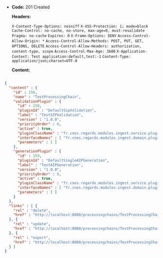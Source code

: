 * **Code:** 201 Created

  **Headers:**

  `X-Content-Type-Options: nosniff`
  `X-XSS-Protection: 1; mode=block`
  `Cache-Control: no-cache, no-store, max-age=0, must-revalidate`
  `Pragma: no-cache`
  `Expires: 0`
  `X-Frame-Options: DENY`
  `Access-Control-Allow-Origin: *`
  `Access-Control-Allow-Methods: POST, PUT, GET, OPTIONS, DELETE`
  `Access-Control-Allow-Headers: authorization, content-type, scope`
  `Access-Control-Max-Age: 3600`
  `X-Application-Context: Test application:default,test:-1`
  `Content-Type: application/json;charset=UTF-8`

  **Content:**

```json

{
  "content" : {
    "id" : 156,
    "name" : "TestProcessingChain",
    "validationPlugin" : {
      "id" : 158,
      "pluginId" : "DefaultSipValidation",
      "label" : "TestSIPValidation",
      "version" : "1.0.0",
      "priorityOrder" : 0,
      "active" : true,
      "pluginClassName" : "fr.cnes.regards.modules.ingest.service.plugin.DefaultSipValidation",
      "interfaceNames" : [ "fr.cnes.regards.modules.ingest.domain.plugin.ISipValidation" ],
      "parameters" : [ ]
    },
    "generationPlugin" : {
      "id" : 159,
      "pluginId" : "DefaultSingleAIPGeneration",
      "label" : "TestAIPGeneration",
      "version" : "1.0.0",
      "priorityOrder" : 0,
      "active" : true,
      "pluginClassName" : "fr.cnes.regards.modules.ingest.service.plugin.DefaultSingleAIPGeneration",
      "interfaceNames" : [ "fr.cnes.regards.modules.ingest.domain.plugin.IAipGeneration" ],
      "parameters" : [ ]
    }
  },
  "links" : [ {
    "rel" : "delete",
    "href" : "http://localhost:8080/processingchains/TestProcessingChain"
  }, {
    "rel" : "update",
    "href" : "http://localhost:8080/processingchains/TestProcessingChain"
  }, {
    "rel" : "export",
    "href" : "http://localhost:8080/processingchains/TestProcessingChain/export"
  } ]
}
```
